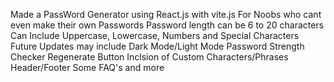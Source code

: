 Made a PassWord Generator using React.js with vite.js
For Noobs who cant even make their own Passwords
Password length can be 6 to 20 characters
Can Include Uppercase, Lowercase, Numbers and Special Characters 
Future Updates may include
Dark Mode/Light Mode
Password Strength Checker
Regenerate Button
Inclsion of Custom Characters/Phrases
Header/Footer
Some FAQ's
and more
